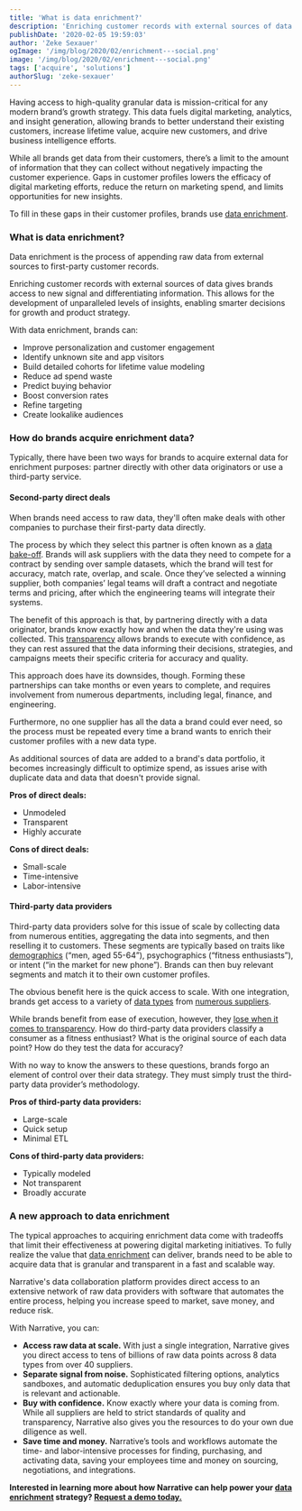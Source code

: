 ```yaml
---
title: 'What is data enrichment?'
description: 'Enriching customer records with external sources of data gives brands access to new signals and differentiating information.'
publishDate: '2020-02-05 19:59:03'
author: 'Zeke Sexauer'
ogImage: '/img/blog/2020/02/enrichment---social.png'
image: '/img/blog/2020/02/enrichment---social.png'
tags: ['acquire', 'solutions']
authorSlug: 'zeke-sexauer'
---
```

Having access to high-quality granular data is mission-critical for any modern brand’s growth strategy. This data fuels digital marketing, analytics, and insight generation, allowing brands to better understand their existing customers, increase lifetime value, acquire new customers, and drive business intelligence efforts.

While all brands get data from their customers, there’s a limit to the amount of information that they can collect without negatively impacting the customer experience. Gaps in customer profiles lowers the efficacy of digital marketing efforts, reduce the return on marketing spend, and limits opportunities for new insights.

To fill in these gaps in their customer profiles, brands use [data enrichment](https://www.narrative.io/solutions/customer-enrichment).

### What is data enrichment?

Data enrichment is the process of appending raw data from external sources to first-party customer records.

Enriching customer records with external sources of data gives brands access to new signal and differentiating information. This allows for the development of unparalleled levels of insights, enabling smarter decisions for growth and product strategy.

With data enrichment, brands can:

*   Improve personalization and customer engagement
*   Identify unknown site and app visitors
*   Build detailed cohorts for lifetime value modeling
*   Reduce ad spend waste
*   Predict buying behavior
*   Boost conversion rates
*   Refine targeting
*   Create lookalike audiences

### How do brands acquire enrichment data?

Typically, there have been two ways for brands to acquire external data for enrichment purposes: partner directly with other data originators or use a third-party service.

#### Second-party direct deals

When brands need access to raw data, they'll often make deals with other companies to purchase their first-party data directly.

The process by which they select this partner is often known as a [data bake-off](https://blog.narrative.io/kill-the-data-bake-off). Brands will ask suppliers with the data they need to compete for a contract by sending over sample datasets, which the brand will test for accuracy, match rate, overlap, and scale. Once they’ve selected a winning supplier, both companies’ legal teams will draft a contract and negotiate terms and pricing, after which the engineering teams will integrate their systems. 

The benefit of this approach is that, by partnering directly with a data originator, brands know exactly how and when the data they're using was collected. This [transparency](https://www.narrative.io/pillar-data-transparency) allows brands to execute with confidence, as they can rest assured that the data informing their decisions, strategies, and campaigns meets their specific criteria for accuracy and quality.

This approach does have its downsides, though. Forming these partnerships can take months or even years to complete, and requires involvement from numerous departments, including legal, finance, and engineering.

Furthermore, no one supplier has all the data a brand could ever need, so the process must be repeated every time a brand wants to enrich their customer profiles with a new data type.

As additional sources of data are added to a brand's data portfolio, it becomes increasingly difficult to optimize spend, as issues arise with duplicate data and data that doesn't provide signal.

**Pros of direct deals:**  

*   Unmodeled
*   Transparent
*   Highly accurate

**Cons of direct deals:**  

*   Small-scale
*   Time-intensive
*   Labor-intensive

#### Third-party data providers

Third-party data providers solve for this issue of scale by collecting data from numerous entities, aggregating the data into segments, and then reselling it to customers. These segments are typically based on traits like [demographics](https://www.narrative.io/data-types/demographic-data) (“men, aged 55-64”), psychographics (“fitness enthusiasts”), or intent (“in the market for new phone”). Brands can then buy relevant segments and match it to their own customer profiles.

The obvious benefit here is the quick access to scale. With one integration, brands get access to a variety of [data types](https://www.narrative.io/data-types) from [numerous suppliers](https://www.narrative.io/data-partners).

While brands benefit from ease of execution, however, they [lose when it comes to transparency](/precise-third-party-data). How do third-party data providers classify a consumer as a fitness enthusiast? What is the original source of each data point? How do they test the data for accuracy?

With no way to know the answers to these questions, brands forgo an element of control over their data strategy. They must simply trust the third-party data provider’s methodology.

**Pros of third-party data providers:**  

*   Large-scale
*   Quick setup
*   Minimal ETL

**Cons of third-party data providers:**  

*   Typically modeled
*   Not transparent
*   Broadly accurate

### A new approach to data enrichment

The typical approaches to acquiring enrichment data come with tradeoffs that limit their effectiveness at powering digital marketing initiatives. To fully realize the value that [data enrichment](https://www.narrative.io/solutions/customer-enrichment) can deliver, brands need to be able to acquire data that is granular and transparent in a fast and scalable way.

Narrative's data collaboration platform provides direct access to an extensive network of raw data providers with software that automates the entire process, helping you increase speed to market, save money, and reduce risk.

With Narrative, you can:

*   **Access raw data at scale.** With just a single integration, Narrative gives you direct access to tens of billions of raw data points across 8 data types from over 40 suppliers.
*   **Separate signal from noise.** Sophisticated filtering options, analytics sandboxes, and automatic deduplication ensures you buy only data that is relevant and actionable.
*   **Buy with confidence.** Know exactly where your data is coming from. While all suppliers are held to strict standards of quality and transparency, Narrative also gives you the resources to do your own due diligence as well.
*   **Save time and money.** Narrative’s tools and workflows automate the time- and labor-intensive processes for finding, purchasing, and activating data, saving your employees time and money on sourcing, negotiations, and integrations.

**Interested in learning more about how Narrative can help power your [data enrichment](https://www.narrative.io/solutions/customer-enrichment) strategy? [Request a demo today.](https://www.narrative.io/get-started)**
